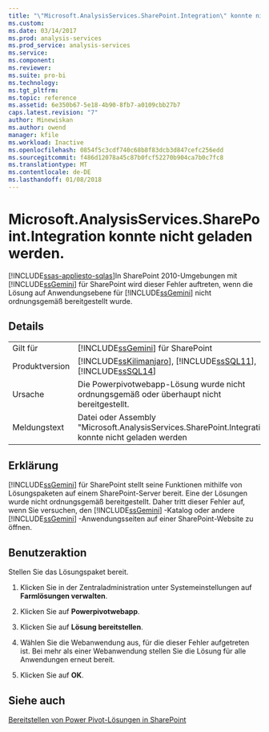```yaml
---
title: "\"Microsoft.AnalysisServices.SharePoint.Integration\" konnte nicht geladen werden | Microsoft Docs"
ms.custom: 
ms.date: 03/14/2017
ms.prod: analysis-services
ms.prod_service: analysis-services
ms.service: 
ms.component: 
ms.reviewer: 
ms.suite: pro-bi
ms.technology: 
ms.tgt_pltfrm: 
ms.topic: reference
ms.assetid: 6e350b67-5e18-4b90-8fb7-a0109cbb27b7
caps.latest.revision: "7"
author: Minewiskan
ms.author: owend
manager: kfile
ms.workload: Inactive
ms.openlocfilehash: 0854f5c3cdf740c68b8f83dcb3d847cefc256edd
ms.sourcegitcommit: f486d12078a45c87b0fcf52270b904ca7b0c7fc8
ms.translationtype: MT
ms.contentlocale: de-DE
ms.lasthandoff: 01/08/2018
---
```

# <a name="could-not-load-microsoftanalysisservicessharepointintegration"></a>Microsoft.AnalysisServices.SharePoint.Integration konnte nicht geladen werden.
[!INCLUDE[ssas-appliesto-sqlas](../../includes/ssas-appliesto-sqlas.md)]In SharePoint 2010-Umgebungen mit [!INCLUDE[ssGemini](../../includes/ssgemini-md.md)] für SharePoint wird dieser Fehler auftreten, wenn die Lösung auf Anwendungsebene für [!INCLUDE[ssGemini](../../includes/ssgemini-md.md)] nicht ordnungsgemäß bereitgestellt wurde.  
  
## <a name="details"></a>Details  
  
|||  
|-|-|  
|Gilt für|[!INCLUDE[ssGemini](../../includes/ssgemini-md.md)] für SharePoint|  
|Produktversion|[!INCLUDE[ssKilimanjaro](../../includes/sskilimanjaro-md.md)], [!INCLUDE[ssSQL11](../../includes/sssql11-md.md)], [!INCLUDE[ssSQL14](../../includes/sssql14-md.md)]|  
|Ursache|Die Powerpivotwebapp-Lösung wurde nicht ordnungsgemäß oder überhaupt nicht bereitgestellt.|  
|Meldungstext|Datei oder Assembly "Microsoft.AnalysisServices.SharePoint.Integration" konnte nicht geladen werden|  
  
## <a name="explanation"></a>Erklärung  
 [!INCLUDE[ssGemini](../../includes/ssgemini-md.md)] für SharePoint stellt seine Funktionen mithilfe von Lösungspaketen auf einem SharePoint-Server bereit. Eine der Lösungen wurde nicht ordnungsgemäß bereitgestellt. Daher tritt dieser Fehler auf, wenn Sie versuchen, den [!INCLUDE[ssGemini](../../includes/ssgemini-md.md)] -Katalog oder andere [!INCLUDE[ssGemini](../../includes/ssgemini-md.md)] -Anwendungsseiten auf einer SharePoint-Website zu öffnen.  
  
## <a name="user-action"></a>Benutzeraktion  
 Stellen Sie das Lösungspaket bereit.  
  
1.  Klicken Sie in der Zentraladministration unter Systemeinstellungen auf **Farmlösungen verwalten**.  
  
2.  Klicken Sie auf **Powerpivotwebapp**.  
  
3.  Klicken Sie auf **Lösung bereitstellen**.  
  
4.  Wählen Sie die Webanwendung aus, für die dieser Fehler aufgetreten ist. Bei mehr als einer Webanwendung stellen Sie die Lösung für alle Anwendungen erneut bereit.  
  
5.  Klicken Sie auf **OK**.  
  
## <a name="see-also"></a>Siehe auch  
 [Bereitstellen von Power Pivot-Lösungen in SharePoint](../../analysis-services/power-pivot-sharepoint/deploy-power-pivot-solutions-to-sharepoint.md)  
  
  
